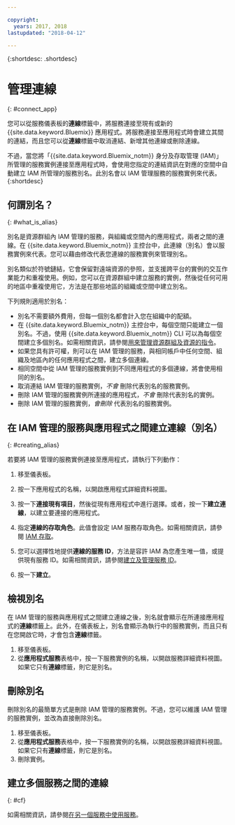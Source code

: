 ```yaml
---

copyright:
  years: 2017, 2018
lastupdated: "2018-04-12"

---
```


{:shortdesc: .shortdesc}

# 管理連線
{: #connect_app}

您可以從服務儀表板的**連線**標籤中，將服務連接至現有或新的 {{site.data.keyword.Bluemix}} 應用程式。將服務連接至應用程式時會建立其間的連結，而且您可以從**連線**標籤中取消連結、新增其他連線或刪除連線。

不過，當您將「{{site.data.keyword.Bluemix_notm}} 身分及存取管理 (IAM)」所管理的服務實例連接至應用程式時，會使用您指定的連結資訊在對應的空間中自動建立 IAM 所管理的服務別名。此別名會以 IAM 管理服務的服務實例來代表。
{:shortdesc}

## 何謂別名？
{: #what_is_alias}

別名是資源群組內 IAM 管理的服務，與組織或空間內的應用程式，兩者之間的連線。在 {{site.data.keyword.Bluemix_notm}} 主控台中，此連線（別名）會以服務實例來代表。您可以藉由修改代表您連線的服務實例來管理別名。

別名類似於符號鏈結，它會保留對遠端資源的參照，並支援跨平台的實例的交互作業能力和重複使用。例如，您可以在資源群組中建立服務的實例，然後從任何可用的地區中重複使用它，方法是在那些地區的組織或空間中建立別名。

下列規則適用於別名：

* 別名不需要額外費用，但每一個別名都會計入您在組織中的配額。
* 在 {{site.data.keyword.Bluemix_notm}} 主控台中，每個空間只能建立一個別名。不過，使用 {{site.data.keyword.Bluemix_notm}} CLI 可以為每個空間建立多個別名。如需相關資訊，請參閱[用來管理資源群組及資源的指令](/docs/cli/reference/bluemix_cli/bx_cli.html#commands-for-managing-resource-groups-and-resources)。
* 如果您具有許可權，則可以在 IAM 管理的服務，與相同帳戶中任何空間、組織及地區內的任何應用程式之間，建立多個連線。
* 相同空間中從 IAM 管理的服務實例到不同應用程式的多個連線，將會使用相同的別名。
* 取消連結 IAM 管理的服務實例，*不會* 刪除代表別名的服務實例。
* 刪除 IAM 管理的服務實例所連接的應用程式，*不會* 刪除代表別名的實例。
* 刪除 IAM 管理的服務實例，*會刪除* 代表別名的服務實例。

## 在 IAM 管理的服務與應用程式之間建立連線（別名）
{: #creating_alias}

若要將 IAM 管理的服務實例連接至應用程式，請執行下列動作：

1. 移至儀表板。

2. 按一下應用程式的名稱，以開啟應用程式詳細資料視圖。

3. 按一下**連接現有項目**，然後從現有應用程式中進行選擇。或者，按一下**建立連線**，以建立要連接的應用程式。

4. 指定**連線的存取角色**。此值會設定 IAM 服務存取角色。如需相關資訊，請參閱 [IAM 存取](/docs/iam/users_roles.html#userroles)。

5. 您可以選擇性地提供**連線的服務 ID**，方法是容許 IAM 為您產生唯一值，或提供現有服務 ID。如需相關資訊，請參閱[建立及管理服務 ID](/docs/iam/serviceid.html#serviceids)。

6. 按一下**建立**。

## 檢視別名

在 IAM 管理的服務與應用程式之間建立連線之後，別名就會顯示在所連接應用程式的**連線**標籤上。此外，在儀表板上，別名會顯示為執行中的服務實例，而且只有在您開啟它時，才會包含**連線**標籤。

1. 移至儀表板。
2. 從**應用程式服務**表格中，按一下服務實例的名稱，以開啟服務詳細資料視圖。如果它只有**連線**標籤，則它是別名。

## 刪除別名

刪除別名的最簡單方式是刪除 IAM 管理的服務實例。不過，您可以維護 IAM 管理的服務實例，並改為直接刪除別名。

1. 移至儀表板。
2. 從**應用程式服務**表格中，按一下服務實例的名稱，以開啟服務詳細資料視圖。如果它只有**連線**標籤，則它是別名。
3. 刪除實例。

## 建立多個服務之間的連線
{: #cf}

如需相關資訊，請參閱[在另一個服務中使用服務](/docs/resources/s2s.html#s2s_binding)。
